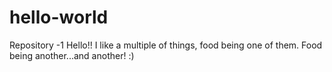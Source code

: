 # hello-world
Repository -1
Hello!!
I like a multiple of things, food being one of them. Food being another...and another!
:)
